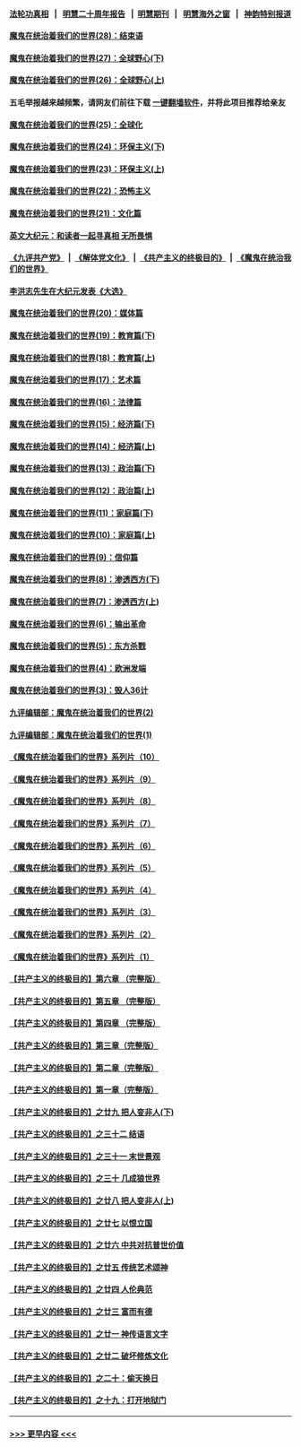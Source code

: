 #### [法轮功真相](https://github.com/gfw-breaker/truth/blob/master/README.md?t=0) &nbsp;&nbsp;|&nbsp;&nbsp; [明慧二十周年报告](https://github.com/gfw-breaker/mh-reports/blob/master/README.md?t=0) &nbsp;&nbsp;|&nbsp;&nbsp;[明慧期刊](https://github.com/gfw-breaker/mh-qikan) &nbsp;&nbsp;|&nbsp;&nbsp; [明慧海外之窗](https://github.com/gfw-breaker/mh-news/blob/master/README.md?t=0) &nbsp;&nbsp;|&nbsp;&nbsp; [神韵特别报道](https://github.com/gfw-breaker/mh-news/blob/master/shenyun.md?t=0)
#### [魔鬼在统治着我们的世界(28)：结束语](../pages/nsc422/n10936246.md?t=07191301) 
#### [魔鬼在统治着我们的世界(27)：全球野心(下)](../pages/nsc422/n10928319.md?t=07191301) 
#### [魔鬼在统治着我们的世界(26)：全球野心(上)](../pages/nsc422/n10900318.md?t=07191301) 
#### 五毛举报越来越频繁，请网友们前往下载 [一键翻墙软件](https://github.com/gfw-breaker/ssr-accounts)，并将此项目推荐给亲友
#### [魔鬼在统治着我们的世界(25)：全球化](../pages/nsc422/n10788205.md?t=07191301) 
#### [魔鬼在统治着我们的世界(24)：环保主义(下)](../pages/nsc422/n10695307.md?t=07191301) 
#### [魔鬼在统治着我们的世界(23)：环保主义(上)](../pages/nsc422/n10688613.md?t=07191301) 
#### [魔鬼在统治着我们的世界(22)：恐怖主义](../pages/nsc422/n10614727.md?t=07191301) 
#### [魔鬼在统治着我们的世界(21)：文化篇](../pages/nsc422/n10597706.md?t=07191301) 
#### [英文大纪元：和读者一起寻真相 无所畏惧](../pages/nsc422/n12542027.md?t=07191301) 
#### [《九评共产党》](https://github.com/begood0513/9ping.md/blob/master/README.md) &nbsp;|&nbsp; [《解体党文化》](../../../../jtdwh.md/blob/master/README.md)  &nbsp;|&nbsp; [《共产主义的终极目的》](../../../../gczydzjmd.md/blob/master/README.md) &nbsp;|&nbsp; [《魔鬼在统治我们的世界》](../../../../mgztzwmdsj.md/blob/master/README.md) 
#### [李洪志先生在大纪元发表《大选》](../pages/nsc422/n12534746.md?t=07191301) 
#### [魔鬼在统治着我们的世界(20)：媒体篇](../pages/nsc422/n10586579.md?t=07191301) 
#### [魔鬼在统治着我们的世界(19)：教育篇(下)](../pages/nsc422/n10564808.md?t=07191301) 
#### [魔鬼在统治着我们的世界(18)：教育篇(上)](../pages/nsc422/n10526970.md?t=07191301) 
#### [魔鬼在统治着我们的世界(17)：艺术篇](../pages/nsc422/n10499093.md?t=07191301) 
#### [魔鬼在统治着我们的世界(16)：法律篇](../pages/nsc422/n10485969.md?t=07191301) 
#### [魔鬼在统治着我们的世界(15)：经济篇(下)](../pages/nsc422/n10469975.md?t=07191301) 
#### [魔鬼在统治着我们的世界(14)：经济篇(上)](../pages/nsc422/n10457370.md?t=07191301) 
#### [魔鬼在统治着我们的世界(13)：政治篇(下)](../pages/nsc422/n10448270.md?t=07191301) 
#### [魔鬼在统治着我们的世界(12)：政治篇(上)](../pages/nsc422/n10444576.md?t=07191301) 
#### [魔鬼在统治着我们的世界(11)：家庭篇(下)](../pages/nsc422/n10440961.md?t=07191301) 
#### [魔鬼在统治着我们的世界(10)：家庭篇(上)](../pages/nsc422/n10435448.md?t=07191301) 
#### [魔鬼在统治着我们的世界(9)：信仰篇](../pages/nsc422/n10432159.md?t=07191301) 
#### [魔鬼在统治着我们的世界(8)：渗透西方(下)](../pages/nsc422/n10429603.md?t=07191301) 
#### [魔鬼在统治着我们的世界(7)：渗透西方(上)](../pages/nsc422/n10426013.md?t=07191301) 
#### [魔鬼在统治着我们的世界(6)：输出革命](../pages/nsc422/n10421536.md?t=07191301) 
#### [魔鬼在统治着我们的世界(5)：东方杀戮](../pages/nsc422/n10417707.md?t=07191301) 
#### [魔鬼在统治着我们的世界(4)：欧洲发端](../pages/nsc422/n10414890.md?t=07191301) 
#### [魔鬼在统治着我们的世界(3)：毁人36计](../pages/nsc422/n10411583.md?t=07191301) 
#### [九评编辑部：魔鬼在统治着我们的世界(2)](../pages/nsc422/n10410036.md?t=07191301) 
#### [九评编辑部：魔鬼在统治着我们的世界(1)](../pages/nsc422/n10406825.md?t=07191301) 
#### [《魔鬼在统治着我们的世界》系列片（10）](../pages/nsc422/n12292670.md?t=07191301) 
#### [《魔鬼在统治着我们的世界》系列片（9）](../pages/nsc422/n12290859.md?t=07191301) 
#### [《魔鬼在统治着我们的世界》系列片（8）](../pages/nsc422/n12287445.md?t=07191301) 
#### [《魔鬼在统治着我们的世界》系列片（7）](../pages/nsc422/n12283425.md?t=07191301) 
#### [《魔鬼在统治着我们的世界》系列片（6）](../pages/nsc422/n12282314.md?t=07191301) 
#### [《魔鬼在统治着我们的世界》系列片（5）](../pages/nsc422/n12281419.md?t=07191301) 
#### [《魔鬼在统治着我们的世界》系列片（4）](../pages/nsc422/n12274024.md?t=07191301) 
#### [《魔鬼在统治着我们的世界》系列片（3）](../pages/nsc422/n12271322.md?t=07191301) 
#### [《魔鬼在统治着我们的世界》系列片（2）](../pages/nsc422/n12269049.md?t=07191301) 
#### [《魔鬼在统治着我们的世界》系列片（1）](../pages/nsc422/n12267575.md?t=07191301) 
#### [【共产主义的终极目的】第六章 （完整版）](../pages/nsc422/n11428913.md?t=07191301) 
#### [【共产主义的终极目的】第五章 （完整版）](../pages/nsc422/n11428912.md?t=07191301) 
#### [【共产主义的终极目的】第四章 （完整版）](../pages/nsc422/n11428907.md?t=07191301) 
#### [【共产主义的终极目的】第三章（完整版）](../pages/nsc422/n11428848.md?t=07191301) 
#### [【共产主义的终极目的】第二章（完整版）](../pages/nsc422/n11428831.md?t=07191301) 
#### [【共产主义的终极目的】第一章（完整版）](../pages/nsc422/n11417651.md?t=07191301) 
#### [【共产主义的终极目的】之廿九 把人变非人(下)](../pages/nsc422/n11344140.md?t=07191301) 
#### [【共产主义的终极目的】之三十二 结语](../pages/nsc422/n11360535.md?t=07191301) 
#### [【共产主义的终极目的】之三十一 末世景观](../pages/nsc422/n11351129.md?t=07191301) 
#### [【共产主义的终极目的】之三十 几成狼世界](../pages/nsc422/n11348280.md?t=07191301) 
#### [【共产主义的终极目的】之廿八 把人变非人(上)](../pages/nsc422/n11340492.md?t=07191301) 
#### [【共产主义的终极目的】之廿七 以恨立国](../pages/nsc422/n11336944.md?t=07191301) 
#### [【共产主义的终极目的】之廿六 中共对抗普世价值](../pages/nsc422/n11324785.md?t=07191301) 
#### [【共产主义的终极目的】之廿五 传统艺术颂神](../pages/nsc422/n11296396.md?t=07191301) 
#### [【共产主义的终极目的】之廿四 人伦典范](../pages/nsc422/n11296397.md?t=07191301) 
#### [【共产主义的终极目的】之廿三 富而有德](../pages/nsc422/n11283598.md?t=07191301) 
#### [【共产主义的终极目的】之廿一 神传语言文字](../pages/nsc422/n11263265.md?t=07191301) 
#### [【共产主义的终极目的】之廿二 破坏修炼文化](../pages/nsc422/n11245728.md?t=07191301) 
#### [【共产主义的终极目的】之二十：偷天换日](../pages/nsc422/n11238846.md?t=07191301) 
#### [【共产主义的终极目的】之十九：打开地狱门](../pages/nsc422/n11206376.md?t=07191301) 

----
#### [ >>> 更早内容 <<< ](../indexes/nsc422-earlier.md)
